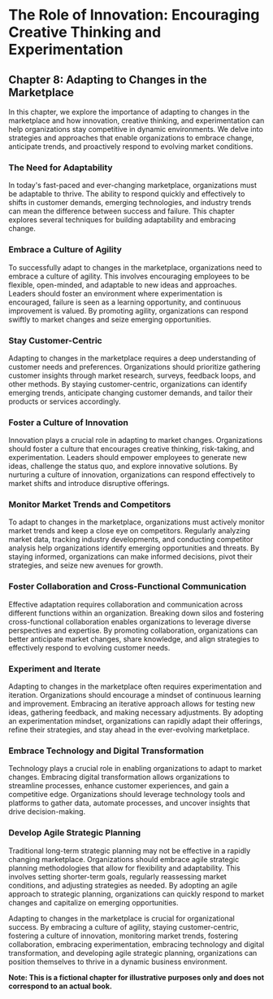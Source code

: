 The Role of Innovation: Encouraging Creative Thinking and Experimentation
=========================================================================

Chapter 8: Adapting to Changes in the Marketplace
-------------------------------------------------

In this chapter, we explore the importance of adapting to changes in the marketplace and how innovation, creative thinking, and experimentation can help organizations stay competitive in dynamic environments. We delve into strategies and approaches that enable organizations to embrace change, anticipate trends, and proactively respond to evolving market conditions.

### The Need for Adaptability

In today's fast-paced and ever-changing marketplace, organizations must be adaptable to thrive. The ability to respond quickly and effectively to shifts in customer demands, emerging technologies, and industry trends can mean the difference between success and failure. This chapter explores several techniques for building adaptability and embracing change.

### Embrace a Culture of Agility

To successfully adapt to changes in the marketplace, organizations need to embrace a culture of agility. This involves encouraging employees to be flexible, open-minded, and adaptable to new ideas and approaches. Leaders should foster an environment where experimentation is encouraged, failure is seen as a learning opportunity, and continuous improvement is valued. By promoting agility, organizations can respond swiftly to market changes and seize emerging opportunities.

### Stay Customer-Centric

Adapting to changes in the marketplace requires a deep understanding of customer needs and preferences. Organizations should prioritize gathering customer insights through market research, surveys, feedback loops, and other methods. By staying customer-centric, organizations can identify emerging trends, anticipate changing customer demands, and tailor their products or services accordingly.

### Foster a Culture of Innovation

Innovation plays a crucial role in adapting to market changes. Organizations should foster a culture that encourages creative thinking, risk-taking, and experimentation. Leaders should empower employees to generate new ideas, challenge the status quo, and explore innovative solutions. By nurturing a culture of innovation, organizations can respond effectively to market shifts and introduce disruptive offerings.

### Monitor Market Trends and Competitors

To adapt to changes in the marketplace, organizations must actively monitor market trends and keep a close eye on competitors. Regularly analyzing market data, tracking industry developments, and conducting competitor analysis help organizations identify emerging opportunities and threats. By staying informed, organizations can make informed decisions, pivot their strategies, and seize new avenues for growth.

### Foster Collaboration and Cross-Functional Communication

Effective adaptation requires collaboration and communication across different functions within an organization. Breaking down silos and fostering cross-functional collaboration enables organizations to leverage diverse perspectives and expertise. By promoting collaboration, organizations can better anticipate market changes, share knowledge, and align strategies to effectively respond to evolving customer needs.

### Experiment and Iterate

Adapting to changes in the marketplace often requires experimentation and iteration. Organizations should encourage a mindset of continuous learning and improvement. Embracing an iterative approach allows for testing new ideas, gathering feedback, and making necessary adjustments. By adopting an experimentation mindset, organizations can rapidly adapt their offerings, refine their strategies, and stay ahead in the ever-evolving marketplace.

### Embrace Technology and Digital Transformation

Technology plays a crucial role in enabling organizations to adapt to market changes. Embracing digital transformation allows organizations to streamline processes, enhance customer experiences, and gain a competitive edge. Organizations should leverage technology tools and platforms to gather data, automate processes, and uncover insights that drive decision-making.

### Develop Agile Strategic Planning

Traditional long-term strategic planning may not be effective in a rapidly changing marketplace. Organizations should embrace agile strategic planning methodologies that allow for flexibility and adaptability. This involves setting shorter-term goals, regularly reassessing market conditions, and adjusting strategies as needed. By adopting an agile approach to strategic planning, organizations can quickly respond to market changes and capitalize on emerging opportunities.

Adapting to changes in the marketplace is crucial for organizational success. By embracing a culture of agility, staying customer-centric, fostering a culture of innovation, monitoring market trends, fostering collaboration, embracing experimentation, embracing technology and digital transformation, and developing agile strategic planning, organizations can position themselves to thrive in a dynamic business environment.

**Note: This is a fictional chapter for illustrative purposes only and does not correspond to an actual book.**
